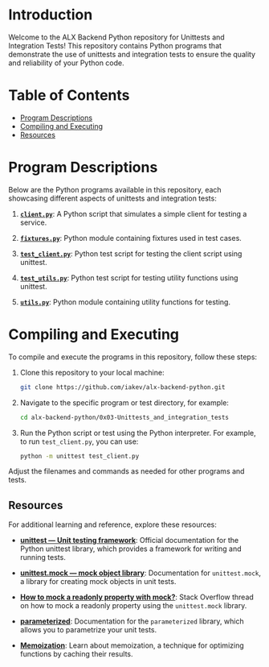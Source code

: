 # Introduction

Welcome to the ALX Backend Python repository for Unittests and Integration Tests! This repository contains Python programs that demonstrate the use of unittests and integration tests to ensure the quality and reliability of your Python code.

# Table of Contents

- [Program Descriptions](#program-descriptions)
- [Compiling and Executing](#compiling-and-executing)
- [Resources](#resources)

# Program Descriptions

Below are the Python programs available in this repository, each showcasing different aspects of unittests and integration tests:

1. [**`client.py`**](https://github.com/iakev/alx-backend-python/blob/main/0x03-Unittests_and_integration_tests/client.py): A Python script that simulates a simple client for testing a service.

2. [**`fixtures.py`**](https://github.com/iakev/alx-backend-python/blob/main/0x03-Unittests_and_integration_tests/fixtures.py): Python module containing fixtures used in test cases.

3. [**`test_client.py`**](https://github.com/iakev/alx-backend-python/blob/main/0x03-Unittests_and_integration_tests/test_client.py): Python test script for testing the client script using unittest.

4. [**`test_utils.py`**](https://github.com/iakev/alx-backend-python/blob/main/0x03-Unittests_and_integration_tests/test_utils.py): Python test script for testing utility functions using unittest.

5. [**`utils.py`**](https://github.com/iakev/alx-backend-python/blob/main/0x03-Unittests_and_integration_tests/utils.py): Python module containing utility functions for testing.

# Compiling and Executing

To compile and execute the programs in this repository, follow these steps:

1. Clone this repository to your local machine:

   ```bash
   git clone https://github.com/iakev/alx-backend-python.git
   ```

2. Navigate to the specific program or test directory, for example:

    ```bash
    cd alx-backend-python/0x03-Unittests_and_integration_tests
    ```

3. Run the Python script or test using the Python interpreter. For example, to run `test_client.py`, you can use:

    ```bash
    python -m unittest test_client.py
    ```

Adjust the filenames and commands as needed for other programs and tests.

## Resources

For additional learning and reference, explore these resources:

- [**unittest — Unit testing framework**](https://docs.python.org/3/library/unittest.html): Official documentation for the Python unittest library, which provides a framework for writing and running tests.

- [**unittest.mock — mock object library**](https://docs.python.org/3/library/unittest.mock.html): Documentation for `unittest.mock`, a library for creating mock objects in unit tests.

- [**How to mock a readonly property with mock?**](https://stackoverflow.com/questions/59314819/how-to-mock-a-readonly-property-with-mock): Stack Overflow thread on how to mock a readonly property using the `unittest.mock` library.

- [**parameterized**](https://pypi.org/project/parameterized/): Documentation for the `parameterized` library, which allows you to parametrize your unit tests.

- [**Memoization**](https://en.wikipedia.org/wiki/Memoization): Learn about memoization, a technique for optimizing functions by caching their results.

   
